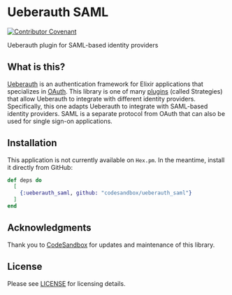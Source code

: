 # Ueberauth SAML

[![Contributor Covenant](https://img.shields.io/badge/Contributor%20Covenant-2.1-4baaaa.svg)](CODE_OF_CONDUCT.md)

Ueberauth plugin for SAML-based identity providers

## What is this?

[Ueberauth](https://github.com/ueberauth/ueberauth) is an authentication framework for Elixir applications that specializes in [OAuth](https://oauth.net/).
This library is one of many [plugins](https://github.com/ueberauth/ueberauth/wiki/List-of-Strategies) (called Strategies) that allow Ueberauth to integrate with different identity providers.
Specifically, this one adapts Ueberauth to integrate with SAML-based identity providers.
SAML is a separate protocol from OAuth that can also be used for single sign-on applications.

## Installation

This application is not currently available on `Hex.pm`.
In the meantime, install it directly from GitHub:

```elixir
def deps do
  [
    {:ueberauth_saml, github: "codesandbox/ueberauth_saml"}
  ]
end
```

## Acknowledgments

Thank you to [CodeSandbox](https://github.com/codesandbox/) for updates and maintenance of this library.

## License

Please see [LICENSE](LICENSE) for licensing details.
